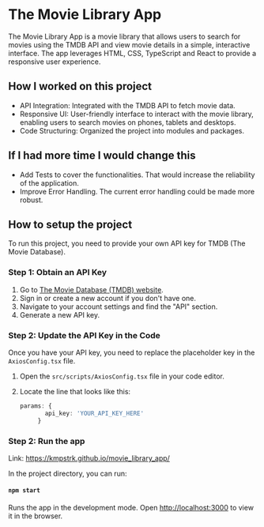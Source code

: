 # The Movie Library App
The Movie Library App is a movie library that allows users to search for movies using the TMDB API and view movie details in a simple, interactive interface. The app leverages HTML, CSS, TypeScript and React to provide a responsive user experience.

## How I worked on this project
* API Integration: Integrated with the TMDB API to fetch movie data.
* Responsive UI: User-friendly interface to interact with the movie library, enabling users to search movies on phones, tablets and desktops.
* Code Structuring: Organized the project into modules and packages.

## If I had more time I would change this
* Add Tests to cover the functionalities. That would increase the reliability of the application.
* Improve Error Handling. The current error handling could be made more robust.

## How to setup the project
To run this project, you need to provide your own API key for TMDB (The Movie Database). 

### Step 1: Obtain an API Key

1. Go to [The Movie Database (TMDB) website](https://www.themoviedb.org/).
2. Sign in or create a new account if you don't have one.
3. Navigate to your account settings and find the "API" section.
4. Generate a new API key.

### Step 2: Update the API Key in the Code

Once you have your API key, you need to replace the placeholder key in the `AxiosConfig.tsx` file.

1. Open the `src/scripts/AxiosConfig.tsx` file in your code editor.
2. Locate the line that looks like this:

   ```typescript
   params: {
          api_key: 'YOUR_API_KEY_HERE'
        }


### Step 2: Run the app

Link: https://kmpstrk.github.io/movie_library_app/

In the project directory, you can run:

#### `npm start`

Runs the app in the development mode.
Open [http://localhost:3000](http://localhost:3000) to view it in the browser.

